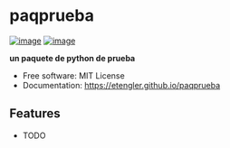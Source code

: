 # paqprueba


[![image](https://img.shields.io/pypi/v/paqprueba.svg)](https://pypi.python.org/pypi/paqprueba)
[![image](https://img.shields.io/conda/vn/conda-forge/paqprueba.svg)](https://anaconda.org/conda-forge/paqprueba)


**un paquete de python de prueba**


-   Free software: MIT License
-   Documentation: https://etengler.github.io/paqprueba
    

## Features

-   TODO
